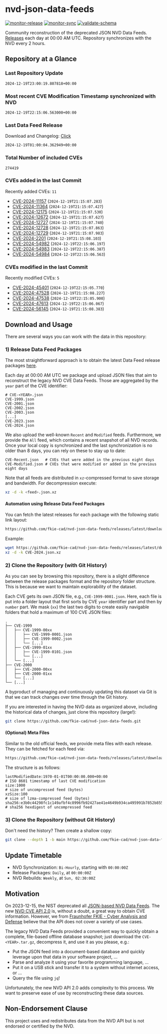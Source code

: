 # nvd-json-data-feeds

[![monitor-release](https://github.com/fkie-cad/nvd-json-data-feeds/actions/workflows/monitor_release.yml/badge.svg)](https://github.com/fkie-cad/nvd-json-data-feeds/actions/workflows/monitor_release.yml)
[![monitor-sync](https://github.com/fkie-cad/nvd-json-data-feeds/actions/workflows/monitor_sync.yml/badge.svg)](https://github.com/fkie-cad/nvd-json-data-feeds/actions/workflows/monitor_sync.yml)
[![validate-schema](https://github.com/fkie-cad/nvd-json-data-feeds/actions/workflows/validate_schema.yml/badge.svg)](https://github.com/fkie-cad/nvd-json-data-feeds/actions/workflows/validate_schema.yml)

Community reconstruction of the deprecated JSON NVD Data Feeds.
[Releases](https://github.com/fkie-cad/nvd-json-data-feeds/releases/latest) each day at 00:00 AM UTC.
Repository synchronizes with the NVD every 2 hours.

## Repository at a Glance

### Last Repository Update

```plain
2024-12-19T23:00:19.807818+00:00
```

### Most recent CVE Modification Timestamp synchronized with NVD

```plain
2024-12-19T22:15:06.563000+00:00
```

### Last Data Feed Release

Download and Changelog: [Click](https://github.com/fkie-cad/nvd-json-data-feeds/releases/latest)

```plain
2024-12-19T01:00:04.362949+00:00
```

### Total Number of included CVEs

```plain
274419
```

### CVEs added in the last Commit

Recently added CVEs: `11`

- [CVE-2024-11157](CVE-2024/CVE-2024-111xx/CVE-2024-11157.json) (`2024-12-19T21:15:07.283`)
- [CVE-2024-11364](CVE-2024/CVE-2024-113xx/CVE-2024-11364.json) (`2024-12-19T21:15:07.427`)
- [CVE-2024-12175](CVE-2024/CVE-2024-121xx/CVE-2024-12175.json) (`2024-12-19T21:15:07.530`)
- [CVE-2024-12672](CVE-2024/CVE-2024-126xx/CVE-2024-12672.json) (`2024-12-19T21:15:07.627`)
- [CVE-2024-12727](CVE-2024/CVE-2024-127xx/CVE-2024-12727.json) (`2024-12-19T21:15:07.740`)
- [CVE-2024-12728](CVE-2024/CVE-2024-127xx/CVE-2024-12728.json) (`2024-12-19T21:15:07.863`)
- [CVE-2024-12729](CVE-2024/CVE-2024-127xx/CVE-2024-12729.json) (`2024-12-19T21:15:07.983`)
- [CVE-2024-2201](CVE-2024/CVE-2024-22xx/CVE-2024-2201.json) (`2024-12-19T21:15:08.103`)
- [CVE-2024-54982](CVE-2024/CVE-2024-549xx/CVE-2024-54982.json) (`2024-12-19T22:15:06.197`)
- [CVE-2024-54983](CVE-2024/CVE-2024-549xx/CVE-2024-54983.json) (`2024-12-19T22:15:06.387`)
- [CVE-2024-54984](CVE-2024/CVE-2024-549xx/CVE-2024-54984.json) (`2024-12-19T22:15:06.563`)


### CVEs modified in the last Commit

Recently modified CVEs: `5`

- [CVE-2024-45401](CVE-2024/CVE-2024-454xx/CVE-2024-45401.json) (`2024-12-19T22:15:05.770`)
- [CVE-2024-47528](CVE-2024/CVE-2024-475xx/CVE-2024-47528.json) (`2024-12-19T21:15:08.227`)
- [CVE-2024-47538](CVE-2024/CVE-2024-475xx/CVE-2024-47538.json) (`2024-12-19T22:15:05.900`)
- [CVE-2024-47613](CVE-2024/CVE-2024-476xx/CVE-2024-47613.json) (`2024-12-19T22:15:06.067`)
- [CVE-2024-56145](CVE-2024/CVE-2024-561xx/CVE-2024-56145.json) (`2024-12-19T21:15:08.383`)


## Download and Usage

There are several ways you can work with the data in this repository:

### 1) Release Data Feed Packages

The most straightforward approach is to obtain the latest Data Feed release packages [here](https://github.com/fkie-cad/nvd-json-data-feeds/releases/latest).

Each day at 00:00 AM UTC we package and upload JSON files that aim to reconstruct the legacy NVD CVE Data Feeds.
Those are aggregated by the `year` part of the CVE identifier:

```
# CVE-<YEAR>.json
CVE-1999.json
CVE-2001.json
CVE-2002.json
CVE-2003.json
[...]
CVE-2023.json
CVE-2024.json
```

We also upload the well-known `Recent` and `Modified` feeds.
Furthermore, we provide the `All` feed, which contains a recent snapshot of all NVD records.
Once your local copy is synchronized and the last synchronization is no older than 8 days, you can rely on these to stay up to date:

```plain
CVE-Recent.json   # CVEs that were added in the previous eight days
CVE-Modified.json # CVEs that were modified or added in the previous eight days
```

Note that all feeds are distributed in `xz`-compressed format to save storage and bandwidth.
For decompression execute:

```sh
xz -d -k <feed>.json.xz
```

#### Automation using Release Data Feed Packages

You can fetch the latest releases for each package with the following static link layout:

```sh
https://github.com/fkie-cad/nvd-json-data-feeds/releases/latest/download/CVE-<YEAR>.json.xz
```

Example:

```sh
wget https://github.com/fkie-cad/nvd-json-data-feeds/releases/latest/download/CVE-2024.json.xz
xz -d -k CVE-2024.json.xz
```

### 2) Clone the Repository (with Git History)

As you can see by browsing this repository, there is a slight difference between the release packages format and the repository folder structure.
This is because we want to maintain explorability of the dataset.

Each CVE gets its own JSON file, e.g., `CVE-1999-0001.json`.
Here, each file is put into a folder layout that first sorts by CVE `year` identifier part and then by `number` part.
We mask (`xx`) the last two digits to create easily navigable folders that hold a maximum of 100 CVE JSON files:

```plain
.
├── CVE-1999
│   ├── CVE-1999-00xx
│   │   ├── CVE-1999-0001.json
│   │   ├── CVE-1999-0002.json
│   │   └── [...]
│   ├── CVE-1999-01xx
│   │   ├── CVE-1999-0101.json
│   │   └── [...]
│   └── [...]
├── CVE-2000
│   ├── CVE-2000-00xx
│   ├── CVE-2000-01xx
│   └── [...]
└── [...]
```

A byproduct of managing and continuously updating this dataset via Git is that we can track changes over time through the Git history.

If you are interested in having the NVD data as organized above, including the historical data of changes, just clone this repository (large!):

```sh
git clone https://github.com/fkie-cad/nvd-json-data-feeds.git
```

#### (Optional) Meta Files

Similar to the old official feeds, we provide meta files with each release. They can be fetched for each feed via:

```sh
https://github.com/fkie-cad/nvd-json-data-feeds/releases/latest/download/CVE-<YEAR>.meta
```

The structure is as follows:

```plain
lastModifiedDate:1970-01-01T00:00:00.000+00:00                          # ISO 8601 timestamp of last CVE modification
size:1000                                                               # size of uncompressed feed (bytes)
xzSize:100                                                              # size of lzma-compressed feed (bytes)
sha256:e3b0c44298fc1c149afbf4c8996fb92427ae41e4649b934ca495991b7852b855 # sha256 hexdigest of uncompressed feed
```

### 3) Clone the Repository (without Git History)

Don't need the history? Then create a shallow copy:

```sh
git clone --depth 1 -b main https://github.com/fkie-cad/nvd-json-data-feeds.git
```


## Update Timetable

* NVD Synchronization: `Bi-Hourly`, starting with `00:00:00Z`
* Release Packages: `Daily`, at `00:00:00Z`
* NVD Rebuilds: `Weekly`, at `Sun, 02:30:00Z`


## Motivation

On 2023-12-15, the NIST deprecated all [JSON-based NVD Data Feeds](https://nvd.nist.gov/vuln/data-feeds#divRetirementBanner-1).
The new [NVD CVE API 2.0](https://nvd.nist.gov/developers/vulnerabilities) is, without a doubt, a great way to obtain CVE information.
However, we from [Fraunhofer FKIE - Cyber Analysis and Defense](https://www.fkie.fraunhofer.de/en/departments/cad.html) believe that the API does not cover a variety of use cases.

The legacy NVD Data Feeds provided a convenient way to quickly obtain a complete, file-based offline database snapshot; just download the `CVE-<YEAR>.tar.gz`, decompress it, and use it as you please, e.g.:

- Put the JSON feed into a document-based database and quickly leverage upon that data in your software project, ...
- Parse and analyze it using your favorite programming language, ...
- Put it on a USB stick and transfer it to a system without internet access, or ...
- Query the file using `jq`!

Unfortunately, the new NVD API 2.0 adds complexity to this process.
We want to preserve ease of use by reconstructing these data sources.

## Non-Endorsement Clause

This project uses and redistributes data from the NVD API but is not endorsed or certified by the NVD.